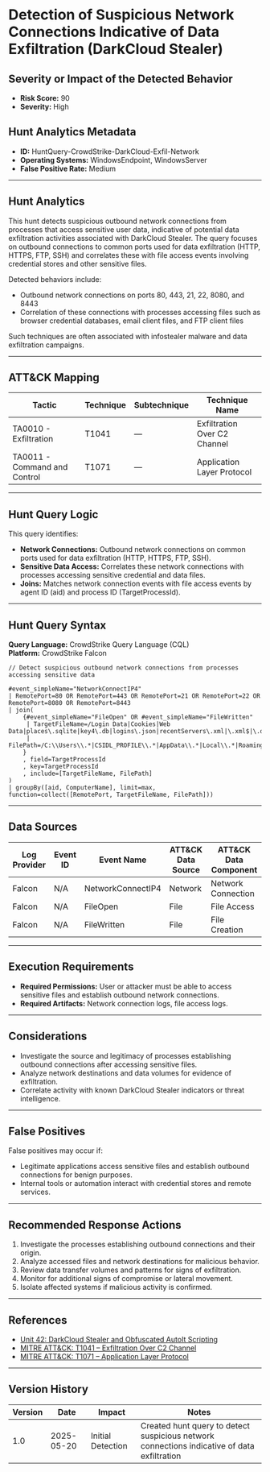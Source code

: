 # Detection of Suspicious Network Connections Indicative of Data Exfiltration (DarkCloud Stealer)

## Severity or Impact of the Detected Behavior
- **Risk Score:** 90
- **Severity:** High

## Hunt Analytics Metadata

- **ID:** HuntQuery-CrowdStrike-DarkCloud-Exfil-Network
- **Operating Systems:** WindowsEndpoint, WindowsServer
- **False Positive Rate:** Medium

---

## Hunt Analytics

This hunt detects suspicious outbound network connections from processes that access sensitive user data, indicative of potential data exfiltration activities associated with DarkCloud Stealer. The query focuses on outbound connections to common ports used for data exfiltration (HTTP, HTTPS, FTP, SSH) and correlates these with file access events involving credential stores and other sensitive files.

Detected behaviors include:

- Outbound network connections on ports 80, 443, 21, 22, 8080, and 8443
- Correlation of these connections with processes accessing files such as browser credential databases, email client files, and FTP client files

Such techniques are often associated with infostealer malware and data exfiltration campaigns.

---

## ATT&CK Mapping

| Tactic                        | Technique    | Subtechnique | Technique Name                                             |
|------------------------------|--------------|--------------|-----------------------------------------------------------|
| TA0010 - Exfiltration        | T1041        | —            | Exfiltration Over C2 Channel                              |
| TA0011 - Command and Control | T1071        | —            | Application Layer Protocol                                |

---

## Hunt Query Logic

This query identifies:

- **Network Connections:** Outbound network connections on common ports used for data exfiltration (HTTP, HTTPS, FTP, SSH).
- **Sensitive Data Access:** Correlates these network connections with processes accessing sensitive credential and data files.
- **Joins:** Matches network connection events with file access events by agent ID (aid) and process ID (TargetProcessId).

---

## Hunt Query Syntax

**Query Language:** CrowdStrike Query Language (CQL)  
**Platform:** CrowdStrike Falcon

```fql
// Detect suspicious outbound network connections from processes accessing sensitive data

#event_simpleName="NetworkConnectIP4" 
| RemotePort=80 OR RemotePort=443 OR RemotePort=21 OR RemotePort=22 OR RemotePort=8080 OR RemotePort=8443 
| join( 
    {#event_simpleName="FileOpen" OR #event_simpleName="FileWritten" 
     | TargetFileName=/Login Data|Cookies|Web Data|places\.sqlite|key4\.db|logins\.json|recentServers\.xml|\.xml$|\.db$|\.sqlite$/i 
     | FilePath=/C:\\Users\\.*|CSIDL_PROFILE\\.*|AppData\\.*|Local\\.*|Roaming\\.*/
    } 
    , field=TargetProcessId 
    , key=TargetProcessId 
    , include=[TargetFileName, FilePath] 
) 
| groupBy([aid, ComputerName], limit=max, function=collect([RemotePort, TargetFileName, FilePath])) 
```

---

## Data Sources

| Log Provider | Event ID         | Event Name       | ATT&CK Data Source  | ATT&CK Data Component  |
|--------------|------------------|------------------|---------------------|------------------------|
| Falcon       | N/A              | NetworkConnectIP4| Network             | Network Connection     |
| Falcon       | N/A              | FileOpen         | File                | File Access            |
| Falcon       | N/A              | FileWritten      | File                | File Creation          |

---

## Execution Requirements

- **Required Permissions:** User or attacker must be able to access sensitive files and establish outbound network connections.
- **Required Artifacts:** Network connection logs, file access logs.

---

## Considerations

- Investigate the source and legitimacy of processes establishing outbound connections after accessing sensitive files.
- Analyze network destinations and data volumes for evidence of exfiltration.
- Correlate activity with known DarkCloud Stealer indicators or threat intelligence.

---

## False Positives

False positives may occur if:

- Legitimate applications access sensitive files and establish outbound connections for benign purposes.
- Internal tools or automation interact with credential stores and remote services.

---

## Recommended Response Actions

1. Investigate the processes establishing outbound connections and their origin.
2. Analyze accessed files and network destinations for malicious behavior.
3. Review data transfer volumes and patterns for signs of exfiltration.
4. Monitor for additional signs of compromise or lateral movement.
5. Isolate affected systems if malicious activity is confirmed.

---

## References

- [Unit 42: DarkCloud Stealer and Obfuscated AutoIt Scripting](https://unit42.paloaltonetworks.com/darkcloud-stealer-and-obfuscated-autoit-scripting/)
- [MITRE ATT&CK: T1041 – Exfiltration Over C2 Channel](https://attack.mitre.org/techniques/T1041/)
- [MITRE ATT&CK: T1071 – Application Layer Protocol](https://attack.mitre.org/techniques/T1071/)

---

## Version History

| Version | Date       | Impact            | Notes                                                                                      |
|---------|------------|-------------------|--------------------------------------------------------------------------------------------|
| 1.0     | 2025-05-20 | Initial Detection | Created hunt query to detect suspicious network connections indicative of data exfiltration |
